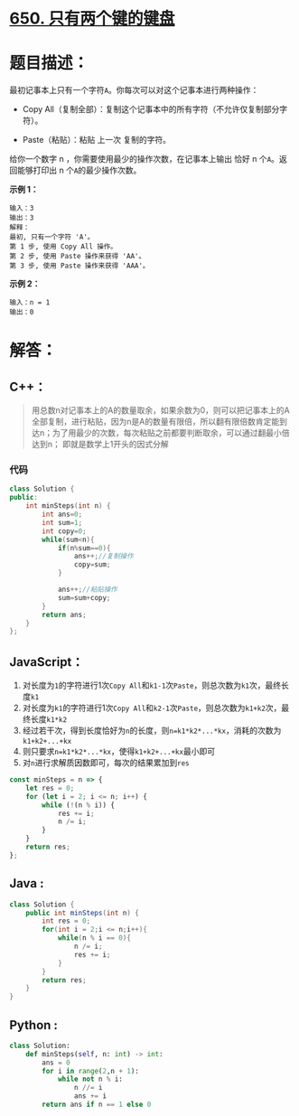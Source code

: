 # [650. 只有两个键的键盘](https://leetcode-cn.com/problems/2-keys-keyboard/)

# 题目描述：

最初记事本上只有一个字符`A`。你每次可以对这个记事本进行两种操作：

- Copy All（复制全部）：复制这个记事本中的所有字符（不允许仅复制部分字符）。

- Paste（粘贴）：粘贴 上一次 复制的字符。

给你一个数字 n ，你需要使用最少的操作次数，在记事本上输出 恰好 n 个`A`。返回能够打印出 n 个`A`的最少操作次数。



**示例 1：**

```
输入：3
输出：3
解释：
最初, 只有一个字符 'A'。
第 1 步, 使用 Copy All 操作。
第 2 步, 使用 Paste 操作来获得 'AA'。
第 3 步, 使用 Paste 操作来获得 'AAA'。
```

**示例 2：**

```
输入：n = 1
输出：0
```



# 解答：

## C++：

> 用总数n对记事本上的A的数量取余，如果余数为0，则可以把记事本上的A全部复制，进行粘贴，因为n是A的数量有限倍，所以翻有限倍数肯定能到达n；为了用最少的次数，每次粘贴之前都要判断取余，可以通过翻最小倍达到n；
> 即就是数学上1开头的因式分解

### 代码

```cpp
class Solution {
public:
    int minSteps(int n) {
        int ans=0;
        int sum=1;
        int copy=0;
        while(sum<n){
            if(n%sum==0){
                ans++;//复制操作
                copy=sum;
            }

            ans++;//粘贴操作
            sum=sum+copy;
        }
        return ans;
    }
};
```

## JavaScript：

1. 对长度为`1`的字符进行1次`Copy All`和`k1-1`次`Paste`，则总次数为`k1`次，最终长度`k1`
2. 对长度为`k1`的字符进行1次`Copy All`和`k2-1`次`Paste`，则总次数为`k1+k2`次，最终长度`k1*k2`
3. 经过若干次，得到长度恰好为`n`的长度，则`n=k1*k2*...*kx`，消耗的次数为`k1+k2+...+kx`
4. 则只要求`n=k1*k2*...*kx`，使得`k1+k2+...+kx`最小即可
5. 对`n`进行求解质因数即可，每次的结果累加到`res`


```javascript
const minSteps = n => {
    let res = 0;
    for (let i = 2; i <= n; i++) {
        while (!(n % i)) {
            res += i;
            n /= i;
        }
    }
    return res;
};
```

## Java :

```java
class Solution {
    public int minSteps(int n) {
        int res = 0;
        for(int i = 2;i <= n;i++){
            while(n % i == 0){
                n /= i;
                res += i;
            }
        }
        return res;
    }
}
```

## Python :

```python
class Solution:
    def minSteps(self, n: int) -> int:
        ans = 0
        for i in range(2,n + 1):
            while not n % i:
                n //= i
                ans += i
        return ans if n == 1 else 0
```
